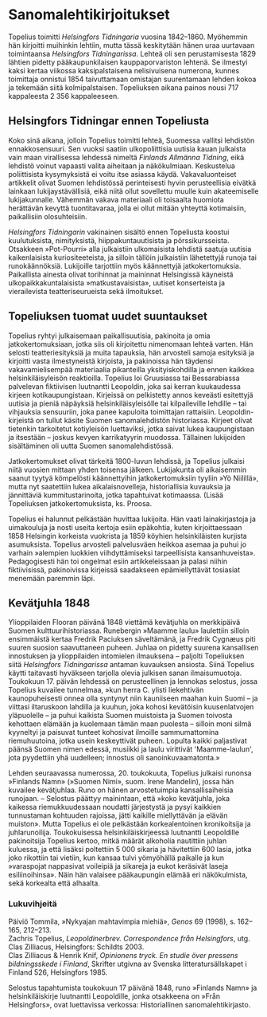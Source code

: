 # Sanomalehtikirjoitukset

Topelius toimitti *Helsingfors Tidningaria* vuosina 1842–1860. Myöhemmin hän kirjoitti muihinkin lehtiin, mutta tässä keskitytään hänen uraa uurtavaan toimintaansa *Helsingfors Tidningarissa*. Lehteä oli sen perustamisesta 1829 lähtien pidetty pääkaupunkilaisen kauppaporvariston lehtenä. Se ilmestyi kaksi kertaa viikossa kaksipalstaisena nelisivuisena numerona, kunnes toimittaja onnistui 1854 taivuttamaan omistajan suurentamaan lehden kokoa ja tekemään siitä kolmipalstaisen. Topeliuksen aikana painos nousi 717 kappaleesta 2 356 kappaleeseen.<br/>

## Helsingfors Tidningar ennen Topeliusta

Koko sinä aikana, jolloin Topelius toimitti lehteä, Suomessa vallitsi lehdistön ennakkosensuuri. Sen vuoksi saatiin ulkopoliittisia uutisia kauan julkaista vain maan virallisessa lehdessä nimeltä *Finlands Allmänna Tidning*, eikä lehdistö voinut vapaasti valita aiheitaan ja näkökulmiaan. Keskustelua poliittisista kysymyksistä ei voitu itse asiassa käydä. Vakavaluonteiset artikkelit olivat Suomen lehdistössä perinteisesti hyvin perusteellisia eivätkä lainkaan lukijaystävällisiä, eikä niitä ollut sovellettu muulle kuin akateemiselle lukijakunnalle. Vähemmän vakava materiaali oli toisaalta huomiota herättävän kevyttä tuontitavaraa, jolla ei ollut mitään yhteyttä kotimaisiin, paikallisiin olosuhteisiin.<br/>

*Helsingfors Tidningarin* vakinainen sisältö ennen Topeliusta koostui kuulutuksista, nimityksistä, hiippakuntauutisista ja pörssikursseista. Otsakkeen »Pot-Pourri» alla julkaistiin ulkomaisista lehdistä saatuja uutisia kaikenlaisista kuriositeeteista, ja silloin tällöin julkaistiin lähetettyjä runoja tai runokäännöksiä. Lukijoille tarjottiin myös käännettyjä jatkokertomuksia. Paikallista ainesta olivat torihinnat ja maininnat Helsingissä käyneistä ulkopaikkakuntalaisista »matkustavaisista», uutiset konserteista ja vierailevista teatteriseurueista sekä ilmoitukset.<br/>

## Topeliuksen tuomat uudet suuntaukset

Topelius ryhtyi julkaisemaan paikallisuutisia, pakinoita ja omia jatkokertomuksiaan, jotka siis oli kirjoitettu nimenomaan lehteä varten. Hän selosti teatteriesityksiä ja muita tapauksia, hän arvosteli samoja esityksiä ja kirjoitti vasta ilmestyneistä kirjoista, ja pakinoissa hän täydensi vakavamielisempää materiaalia pikanteilla yksityiskohdilla ja ennen kaikkea helsinkiläisyleisön reaktioilla. Topelius loi Gruusiassa tai Bessarabiassa palvelevan fiktiivisen luutnantti Leopoldin, joka sai kerran kuukaudessa kirjeen kotikaupungistaan. Kirjeissä on pelkistetty annos keveästi esitettyjä uutisia ja pieniä näpäyksiä helsinkiläisyleisölle tai kilpaileville lehdille – tai vihjauksia sensuuriin, joka panee kapuloita toimittajan rattaisiin. Leopoldin-kirjeistä on tullut käsite Suomen sanomalehdistön historiassa. Kirjeet olivat tietenkin tarkoitetut kotiyleisön luettaviksi, jotka saivat lukea kaupungistaan ja itsestään – joskus kevyen karrikatyyrin muodossa. Tällainen lukijoiden sisältäminen oli uutta Suomen sanomalehdistössä.<br/>

Jatkokertomukset olivat tärkeitä 1800-luvun lehdissä, ja Topelius julkaisi niitä vuosien mittaan yhden toisensa jälkeen. Lukijakunta oli aikaisemmin saanut tyytyä kömpelösti käännettyihin jatkokertomuksiin tyyliin »Yö Niilillä», mutta nyt saatettiin lukea aikalaisnovelleja, historiallisia kuvauksia ja jännittäviä kummitustarinoita, jotka tapahtuivat kotimaassa. (Lisää Topeliuksen jatkokertomuksista, ks. Proosa.<br/>

Topelius ei halunnut pelkästään huvittaa lukijoita. Hän vaati lainakirjastoja ja uimakouluja ja nosti useita kertoja esiin epäkohtia, kuten kirjoittaessaan 1858 Helsingin korkeista vuokrista ja 1859 köyhien helsinkiläisten kurjista asumuksista. Topelius arvosteli palvelusväen heikkoa asemaa ja puhui jo varhain »alempien luokkien viihdyttämiseksi tarpeellisista kansanhuveista». Pedagogisesti hän toi ongelmat esiin artikkeleissaan ja palasi niihin fiktiivisissä, pakinoivissa kirjeissä saadakseen epämiellyttävät tosiasiat menemään paremmin läpi.<br/>

## Kevätjuhla 1848

Ylioppilaiden Flooran päivänä 1848 viettämä kevätjuhla on merkkipäivä Suomen kulttuurihistoriassa. Runebergin »Maamme laulu» laulettiin silloin ensimmäistä kertaa Fredrik Paciuksen säveltämänä, ja Fredrik Cygnæus piti suuren suosion saavuttaneen puheen. Juhlaa on pidetty suurena kansallisen innostuksen ja ylioppilaiden intomielen ilmauksena – paljolti Topeliuksen siitä *Helsingfors Tidningarissa* antaman kuvauksen ansiosta. Siinä Topelius käytti taitavasti hyväkseen tarjolla olevia julkisen sanan ilmaisumuotoja. Toukokuun 17. päivän lehdessä on perusteellinen ja lennokas selostus, jossa Topelius kuvailee tunnelmaa, »kun herra C. ylisti liekehtivän kaunopuheisesti onnea olla syntynyt niin kauniiseen maahan kuin Suomi – ja viittasi iltaruskoon lahdilla ja kuuhun, joka kohosi kevätöisin kuusenlatvojen yläpuolelle – ja puhui kaikista Suomen muistoista ja Suomen toivosta kehottaen elämään ja kuolemaan tämän maan puolesta – silloin moni silmä kyyneltyi ja paisuvat tunteet kohosivat ilmoille sammumattomina riemuhuutoina, jotka usein keskeyttivät puheen. Lopulta kaikki paljastivat päänsä Suomen nimen edessä, musiikki ja laulu virittivät 'Maamme-laulun', jota pyydettiin yhä uudelleen; innostus oli sanoinkuvaamatonta.»<br/>

Lehden seuraavassa numerossa, 20. toukokuuta, Topelius julkaisi runonsa »Finlands Namn» (»Suomen Nimi», suom. Irene Mandelin), jossa hän kuvailee kevätjuhlaa. Runo on hänen arvostetuimpia kansallisaiheisia runojaan. – Selostus päättyy mainintaan, että »koko kevätjuhla, joka kaikessa riemukkuudessaan noudatti järjestystä ja pysyi kaikkien tunnustaman kohtuuden rajoissa, jätti kaikille miellyttävän ja elävän muiston». Mutta Topelius ei ole pelkästään korkealentoinen kronikoitsija ja juhlarunoilija. Toukokuisessa helsinkiläiskirjeessä luutnantti Leopoldille pakinoitsija Topelius kertoo, mitkä määrät alkoholia nautittiin juhlan kuluessa, ja että lisäksi poltettiin 5 000 sikaria ja hävitettiin 600 lasia, jotka joko rikottiin tai vietiin, kun kansaa tulvi yömyöhällä paikalle ja kun »varaspojat nappasivat voileipiä ja sikareja ja eukot keräsivät laseja esiliinoihinsa». Näin hän valaisee pääkaupungin elämää eri näkökulmista, sekä korkealta että alhaalta.<br/>

### Lukuvihjeitä

Päiviö Tommila, »Nykyajan mahtavimpia miehiä», *Genos* 69 (1998), s. 162–165, 212–213.<br/>
Zachris Topelius, *Leopoldinerbrev. Correspondence från Helsingfors*, utg. Clas Zilliacus, Helsingfors: Schildts 2003.<br/>
Clas Zilliacus & Henrik Knif, *Opinionens tryck. En studie över pressens bildningsskede i Finland*, Skrifter utgivna av Svenska litteratursällskapet i Finland 526, Helsingfors 1985.<br/>

Selostus tapahtumista toukokuun 17 päivänä 1848, runo »Finlands Namn» ja helsinkiläiskirje luutnantti Leopoldille, jonka otsakkeena on »Från Helsingfors», ovat luettavissa verkossa: Historiallinen sanomalehtikirjasto.<br/>